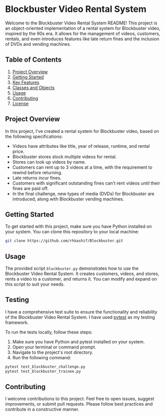 # Blockbuster Video Rental System

Welcome to the Blockbuster Video Rental System README! This project is an object-oriented implementation of a rental system for Blockbuster video, inspired by the 90s era. It allows for the management of videos, customers, rentals, and even introduces features like late return fines and the inclusion of DVDs and vending machines.

## Table of Contents

1. [Project Overview](#project-overview)
2. [Getting Started](#getting-started)
3. [Key Features](#key-features)
4. [Classes and Objects](#classes-and-objects)
5. [Usage](#usage)
6. [Contributing](#contributing)
7. [License](#license)

## Project Overview

In this project, I've created a rental system for Blockbuster video, based on the following specifications:

- Videos have attributes like title, year of release, runtime, and rental price.
- Blockbuster stores stock multiple videos for rental.
- Stores can look up videos by name.
- Customers can rent up to 3 videos at a time, with the requirement to rewind before returning.
- Late returns incur fines.
- Customers with significant outstanding fines can't rent videos until their fines are paid off.
- In the final challenge, new types of media (DVDs) for Blockbuster are introduced, along with Blockbuster vending machines.

## Getting Started

To get started with this project, make sure you have Python installed on your system. You can clone this repository to your local machine:

```bash
git clone https://github.com/rhkashif/Blockbuster.git
```

## Usage

The provided script `blockbuster.py` demonstrates how to use the Blockbuster Video Rental System. It creates customers, videos, and stores, rents a video to a customer, and returns it. You can modify and expand on this script to suit your needs.

## Testing

I have a comprehensive test suite to ensure the functionality and reliability of the Blockbuster Video Rental System. I have used [pytest](https://pytest.org/) as my testing framework.

To run the tests locally, follow these steps:

1. Make sure you have Python and pytest installed on your system.
2. Open your terminal or command prompt.
3. Navigate to the project's root directory.
4. Run the following command:

```bash
pytest test_blockbuster_challenge.py
pytest test_blockbuster_trainee.py
```

## Contributing

I welcome contributions to this project. Feel free to open issues, suggest improvements, or submit pull requests. Please follow best practices and contribute in a constructive manner.



